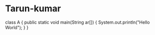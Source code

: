 # Tarun-kumar
class A
{
public static void main(String ar[])
{
System.out.println("Hello World");
}
}
